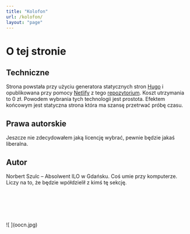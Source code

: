```yaml
---
title: "Kolofon"
url: /kolofon/
layout: "page"
---
```

# O tej stronie

## Techniczne
Strona powstała przy użyciu generatora statycznych stron [Hugo](https://gohugo.io/) i opublikowana przy pomocy [Netlify](https://www.netlify.com/) z tego [repozytorium](https://github.com/not7cd/teleskop-ilo). Koszt utrzymania to 0 zł. Powodem wybrania tych technologii jest prostota. Efektem końcowym jest statyczna strona która ma szansę przetrwać próbę czasu.

## Prawa autorskie
Jeszcze nie zdecydowałem jaką licencję wybrać, pewnie będzie jakaś liberalna.

## Autor
Norbert Szulc – Absolwent ILO w Gdańsku. Coś umie przy komputerze. Liczy na to, że będzie wpółdzielił z kimś tę sekcję.

<br>
<br>
<br>
<br>
<br>
![ ](oocn.jpg)